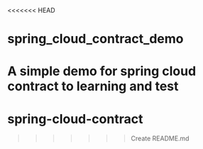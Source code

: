 <<<<<<< HEAD
# spring_cloud_contract_demo
A simple demo for spring  cloud contract to learning and test  
=======
# spring-cloud-contract
>>>>>>> Create README.md
